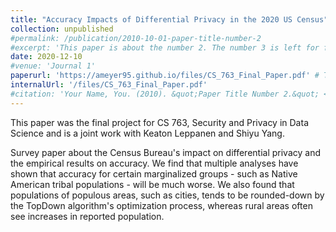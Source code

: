 ```yaml
---
title: "Accuracy Impacts of Differential Privacy in the 2020 US Census"
collection: unpublished
#permalink: /publication/2010-10-01-paper-title-number-2
#excerpt: 'This paper is about the number 2. The number 3 is left for future work.'
date: 2020-12-10
#venue: 'Journal 1'
paperurl: 'https://ameyer95.github.io/files/CS_763_Final_Paper.pdf' # TO DO - update
internalUrl: '/files/CS_763_Final_Paper.pdf' 
#citation: 'Your Name, You. (2010). &quot;Paper Title Number 2.&quot; <i>Journal 1</i>. 1(2).'
---
```

This paper was the final project for CS 763, Security and Privacy in Data Science and is a joint work with Keaton Leppanen and Shiyu Yang.

Survey paper about the Census Bureau's impact on differential privacy and the empirical results on accuracy. We find that multiple analyses have shown that accuracy for certain marginalized groups - such as Native American tribal populations - will be much worse. We also found that populations of populous areas, such as cities, tends to be rounded-down by the TopDown algorithm's optimization process, whereas rural areas often see increases in reported population.

